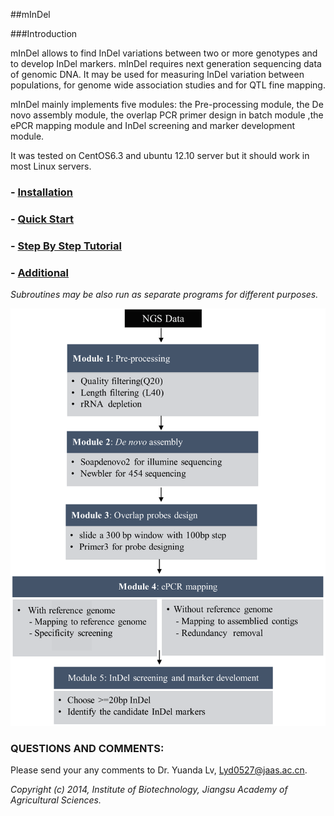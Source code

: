 ##mInDel

###Introduction

mInDel allows to find InDel variations between two or more genotypes and to develop InDel markers. mInDel requires next generation sequencing data of genomic DNA. It may be used for measuring InDel variation between populations, for genome wide association studies and for QTL fine mapping.

mInDel mainly implements five modules: the Pre-processing module, the De novo assembly module, the overlap PCR primer design in batch module ,the ePCR mapping module and InDel screening and marker development module. 

It was tested on CentOS6.3 and ubuntu 12.10 server but it should work in most Linux servers.

### - [Installation](https://github.com/lyd0527/mInDel/blob/master/doc/Installation.md)
### - [Quick Start](https://github.com/lyd0527/mInDel/blob/master/doc/Quick_start.md)
### - [Step By Step Tutorial](https://github.com/lyd0527/mInDel/blob/master/doc/Step_by_step_tutorial.md)
### - [Additional](https://github.com/lyd0527/mInDel/blob/master/doc/Additional.md)
*Subroutines may be also run as separate programs for different purposes.*

![workflow](https://github.com/lyd0527/mInDel/blob/master/doc/workflow.png)
### QUESTIONS AND COMMENTS:
Please send your any comments to Dr. Yuanda Lv, Lyd0527@jaas.ac.cn.

*Copyright (c) 2014, Institute of Biotechnology, Jiangsu Academy of Agricultural Sciences.*

